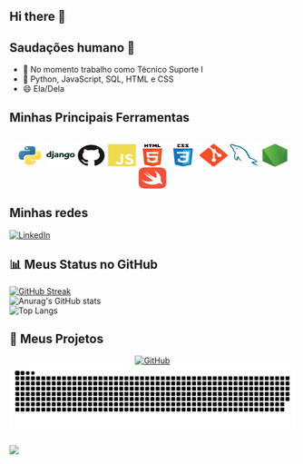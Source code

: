 ## Hi there 👋
      
## Saudações humano 🖖

- 🔭 No momento trabalho como Técnico Suporte I
- 🌱 Python, JavaScript, SQL, HTML e CSS  
- 😄 Ela/Dela

## Minhas Principais Ferramentas
<div align="center" style="display: inline_block"><br>
  <img align="center" height="40" width="50" src="https://raw.githubusercontent.com/devicons/devicon/master/icons/python/python-original.svg">
  <img align="center" height="40" width="50" src="https://github.com/devicons/devicon/blob/master/icons/django/django-plain-wordmark.svg">
  <img align="center" height="40" width="50" src="https://github.com/devicons/devicon/blob/master/icons/github/github-original.svg">
  <img align="center" height="40" width="50" src="https://github.com/devicons/devicon/blob/master/icons/javascript/javascript-plain.svg">
  <img align="center" height="40" width="50" src="https://github.com/devicons/devicon/blob/master/icons/html5/html5-original-wordmark.svg">
  <img align="center" height="40" width="50" src="https://github.com/devicons/devicon/blob/master/icons/css3/css3-original-wordmark.svg">
  <img align="center" height="40" width="50" src="https://github.com/devicons/devicon/blob/master/icons/git/git-original.svg">
  <img align="center" height="40" width="50" src="https://github.com/devicons/devicon/blob/master/icons/mysql/mysql-original.svg">
  <img align="center" height="40" width="50" src="https://github.com/devicons/devicon/blob/master/icons/nodejs/nodejs-original.svg">
      <img align="center" height="40" width="50" src="https://github.com/devicons/devicon/blob/master/icons/swift/swift-original.svg">
</div>

## Minhas redes
<div>
<a href="https://www.linkedin.com/in/%C3%A9rica-santos-bbba3b248/" target="_blank"><img src="https://img.shields.io/badge/-LinkedIn-%230077B5?style=for-the-badge&logo=linkedin&logoColor=white" alt="LinkedIn"></a> 
</div>

## 📊 Meus Status no GitHub

[![GitHub Streak](https://github-readme-streak-stats-six-ruddy.vercel.app?user=MARISTELAOLIVEIRA&theme=dracula&locale=pt_BR&date_format=j%20M%5B%20Y%5D)](https://git.io/streak-stats)<br>
![Anurag's GitHub stats](https://github-readme-stats.vercel.app/api?username=MARISTELAOLIVEIRA&show_icons=true&theme=dracula)<br>
![Top Langs](https://github-readme-stats.vercel.app/api/top-langs/?username=MARISTELAOLIVEIRA&langs_count=8&layout=compact&hide_progress=true&theme=dracula)


## 🚀 Meus Projetos

<div style="text-align: center;">
  <a href="https://github.com/MARISTELAOLIVEIRA/Tudo" target="_blank">
    <img src="https://img.shields.io/badge/-GitHub-%23181717?style=for-the-badge&logo=github&logoColor=white" alt="GitHub">
  </a>
</div>

<picture align="center">
  <source media="(prefers-color-scheme: dark)" srcset="https://raw.githubusercontent.com/mari4souza/mari4souza/output/github-contribution-grid-snake-dark.svg">
  <source media="(prefers-color-scheme: light)" srcset="https://raw.githubusercontent.com/mari4souza/mari4souza/output/github-contribution-grid-snake-dark.svg">
  <img align="center" alt="github contribution grid snake animation" src="https://raw.githubusercontent.com/mari4souza/mari4souza/output/github-contribution-grid-snake.svg">
</picture><br><br>

![](https://visitcount.itsvg.in/api?id=MARISTELAOLIVEIRA&icon=0&color=0)

